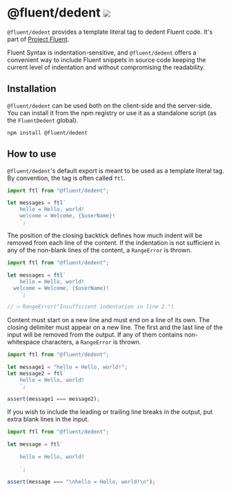 # @fluent/dedent ![](https://github.com/projectfluent/fluent.js/workflows/test/badge.svg)

`@fluent/dedent` provides a template literal tag to dedent Fluent code. It's
part of [Project Fluent][].

Fluent Syntax is indentation-sensitive, and `@fluent/dedent` offers a
convenient way to include Fluent snippets in source code keeping the current
level of indentation and without compromising the readability.

[project fluent]: https://projectfluent.org

## Installation

`@fluent/dedent` can be used both on the client-side and the server-side. You can
install it from the npm registry or use it as a standalone script (as the
`FluentDedent` global).

    npm install @fluent/dedent

## How to use

`@fluent/dedent`'s default export is meant to be used as a template literal
tag. By convention, the tag is often called `ftl`.

```javascript
import ftl from "@fluent/dedent";

let messages = ftl`
    hello = Hello, world!
    welcome = Welcome, {$userName}!
    `;
```

The position of the closing backtick defines how much indent will be removed
from each line of the content. If the indentation is not sufficient in any of
the non-blank lines of the content, a `RangeError` is thrown.

```javascript
import ftl from "@fluent/dedent";

let messages = ftl`
    hello = Hello, world!
  welcome = Welcome, {$userName}!
    `;

// → RangeError("Insufficient indentation in line 2.")
```

Content must start on a new line and must end on a line of its own. The
closing delimiter must appear on a new line. The first and the last line of
the input will be removed from the output. If any of them contains
non-whitespace characters, a `RangeError` is thrown.

```javascript
import ftl from "@fluent/dedent";

let message1 = "hello = Hello, world!";
let message2 = ftl`
    hello = Hello, world!
    `;

assert(message1 === message2);
```

If you wish to include the leading or trailing line breaks in the output, put
extra blank lines in the input.

```javascript
import ftl from "@fluent/dedent";

let message = ftl`

    hello = Hello, world!

    `;

assert(message === "\nhello = Hello, world!\n");
```
